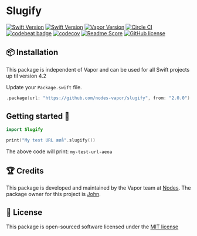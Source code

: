 # Slugify
[![Swift Version](https://img.shields.io/badge/Swift-4-brightgreen.svg)](http://swift.org)
[![Swift Version](https://img.shields.io/badge/Swift-3-brightgreen.svg)](http://swift.org)
[![Vapor Version](https://img.shields.io/badge/Vapor-3-30B6FC.svg)](http://vapor.codes)
[![Circle CI](https://circleci.com/gh/nodes-vapor/slugify/tree/master.svg?style=shield)](https://circleci.com/gh/nodes-vapor/slugify)
[![codebeat badge](https://codebeat.co/badges/fcd2b9a6-3966-435a-b35c-cf18812d6d1f)](https://codebeat.co/projects/github-com-nodes-vapor-slugify-master)
[![codecov](https://codecov.io/gh/nodes-vapor/slugify/branch/master/graph/badge.svg)](https://codecov.io/gh/nodes-vapor/slugify)
[![Readme Score](http://readme-score-api.herokuapp.com/score.svg?url=https://github.com/nodes-vapor/slugify)](http://clayallsopp.github.io/readme-score?url=https://github.com/nodes-vapor/slugify)
[![GitHub license](https://img.shields.io/badge/license-MIT-blue.svg)](https://raw.githubusercontent.com/nodes-vapor/slugify/master/LICENSE)


## 📦 Installation

This package is independent of Vapor and can be used for all Swift projects up til version 4.2

Update your `Package.swift` file.
```swift
.package(url: "https://github.com/nodes-vapor/slugify", from: "2.0.0")
```


## Getting started 🚀

```swift
import Slugify
```

```swift
print("My test URL æøå".slugify())
```

The above code will print: `my-test-url-aeoa`


## 🏆 Credits

This package is developed and maintained by the Vapor team at [Nodes](https://www.nodes.dk).
The package owner for this project is [John](https://github.com/Mircea-Ciuchea).


## 📄 License

This package is open-sourced software licensed under the [MIT license](http://opensource.org/licenses/MIT)
